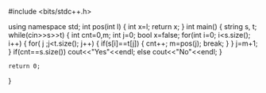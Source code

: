 #include <bits/stdc++.h>

using namespace std;
int pos(int l)
{
   int x=l;
   return x;
}
int main()
{
    string s, t;
    while(cin>>s>>t)
    {
        int cnt=0,m;
        int j=0;
        bool x=false;
        for(int i=0; i<s.size(); i++)
       {
          for( j ;j<t.size(); j++)
         {
            if(s[i]==t[j])
            {
               cnt++;
               m=pos(j);
               break;
            }
         }
         j=m+1;
        }
    if(cnt==s.size())
        cout<<"Yes"<<endl;
    else
        cout<<"No"<<endl;
    }
    
    return 0;
}
